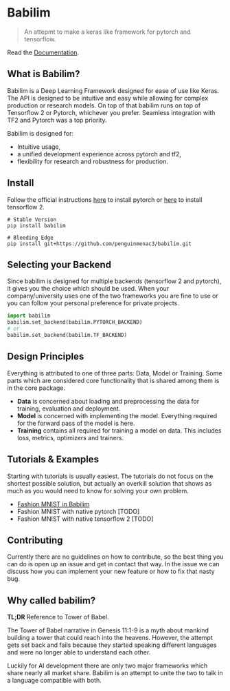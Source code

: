 # Babilim

> An attepmt to make a keras like framework for pytorch and tensorflow.


Read the [Documentation](https://penguinmenac3.github.io/babilim/index.html).

## What is Babilim?

Babilim is a Deep Learning Framework designed for ease of use like Keras. The API is designed to be intuitive and easy while allowing for complex production or research models. On top of that babilim runs on top of Tensorflow 2 or Pytorch, whichever you prefer. Seamless integration with TF2 and Pytorch was a top priority.

Babilim is designed for:
* Intuitive usage,
* a unified development experience across pytorch and tf2,
* flexibility for research and robustness for production.

## Install

Follow the official instructions [here](https://pytorch.org/get-started/locally/) to install pytorch or [here](https://www.tensorflow.org/install) to install tensorflow 2.

```
# Stable Version
pip install babilim

# Bleeding Edge
pip install git+https://github.com/penguinmenac3/babilim.git
```

## Selecting your Backend

Since babilim is designed for multiple backends (tensorflow 2 and pytorch), it gives you the choice which should be used. When your company/university uses one of the two frameworks you are fine to use or you can follow your personal preference for private projects.

```python
import babilim
babilim.set_backend(babilim.PYTORCH_BACKEND)
# or
babilim.set_backend(babilim.TF_BACKEND)
```

## Design Principles

Everything is attributed to one of three parts: Data, Model or Training. Some parts which are considered core functionality that is shared among them is in the core package.

* **Data** is concerned about loading and preprocessing the data for training, evaluation and deployment.
* **Model** is concerned with implementing the model. Everything required for the forward pass of the model is here.
* **Training** contains all required for training a model on data. This includes loss, metrics, optimizers and trainers.

## Tutorials & Examples

Starting with tutorials is usually easiest.
The tutorials do not focus on the shortest possible solution, but actually an overkill solution that shows as much as you would need to know for solving your own problem.

* [Fashion MNIST in Babilim](https://github.com/penguinmenac3/babilim/blob/master/examples/fashion_mnist.ipynb)
* Fashion MNIST with native pytorch [TODO]
* Fashion MNIST with native tensorflow 2 [TODO]

## Contributing

Currently there are no guidelines on how to contribute, so the best thing you can do is open up an issue and get in contact that way.
In the issue we can discuss how you can implement your new feature or how to fix that nasty bug.

## Why called babilim?

**TL;DR** Reference to Tower of Babel.

The Tower of Babel narrative in Genesis 11:1-9 is a myth about mankind building a tower that could reach into the heavens.
However, the attempt gets set back and fails because they started speaking different languages and were no longer able to understand each other.

Luckily for AI development there are only two major frameworks which share nearly all market share.
Babilim is an attempt to unite the two to talk in a language compatible with both.
